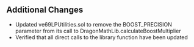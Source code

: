 
## Additional Changes
- Updated ve69LPUtilities.sol to remove the BOOST_PRECISION parameter from its call to DragonMathLib.calculateBoostMultiplier
- Verified that all direct calls to the library function have been updated
